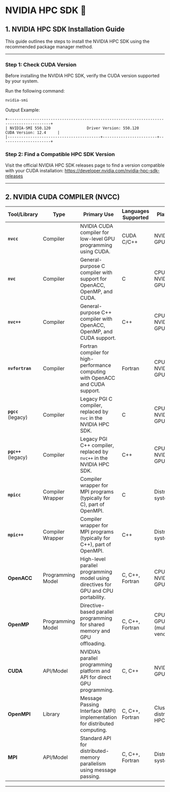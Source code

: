 # NVIDIA HPC SDK  🚀

## 1. NVIDIA HPC SDK Installation Guide

This guide outlines the steps to install the NVIDIA HPC SDK using the recommended package manager method.

---

### **Step 1: Check CUDA Version**
Before installing the NVIDIA HPC SDK, verify the CUDA version supported by your system.

Run the following command:
```bash
nvidia-smi
```
Output Example:


```
+-----------------------------------------------------------------------------------------+
| NVIDIA-SMI 550.120                Driver Version: 550.120        CUDA Version: 12.4     |
|-----------------------------------------+------------------------+----------------------+
```

### Step 2: Find a Compatible HPC SDK Version
Visit the official NVIDIA HPC SDK releases page to find a version compatible with your CUDA installation: https://developer.nvidia.com/nvidia-hpc-sdk-releases


---

## 2. NVIDIA CUDA COMPILER (NVCC)

| **Tool/Library**    | **Type**         | **Primary Use**                                                                 | **Languages Supported**  | **Platform**                 |
|----------------------|------------------|---------------------------------------------------------------------------------|--------------------------|-----------------------------|
| **`nvcc`**          | Compiler         | NVIDIA CUDA compiler for low-level GPU programming using CUDA.                  | CUDA C/C++               | NVIDIA GPUs                |
| **`nvc`**           | Compiler         | General-purpose C compiler with support for OpenACC, OpenMP, and CUDA.          | C                        | CPUs, NVIDIA GPUs          |
| **`nvc++`**         | Compiler         | General-purpose C++ compiler with OpenACC, OpenMP, and CUDA support.            | C++                      | CPUs, NVIDIA GPUs          |
| **`nvfortran`**     | Compiler         | Fortran compiler for high-performance computing with OpenACC and CUDA support.   | Fortran                  | CPUs, NVIDIA GPUs          |
| **`pgcc`** (legacy) | Compiler         | Legacy PGI C compiler, replaced by `nvc` in the NVIDIA HPC SDK.                  | C                        | CPUs, NVIDIA GPUs          |
| **`pgc++`** (legacy)| Compiler         | Legacy PGI C++ compiler, replaced by `nvc++` in the NVIDIA HPC SDK.              | C++                      | CPUs, NVIDIA GPUs          |
| **`mpicc`**         | Compiler Wrapper | Compiler wrapper for MPI programs (typically for C), part of OpenMPI.            | C                        | Distributed systems        |
| **`mpic++`**        | Compiler Wrapper | Compiler wrapper for MPI programs (typically for C++), part of OpenMPI.          | C++                      | Distributed systems        |
| **OpenACC**         | Programming Model| High-level parallel programming model using directives for GPU and CPU portability.| C, C++, Fortran          | CPUs, NVIDIA GPUs          |
| **OpenMP**          | Programming Model| Directive-based parallel programming for shared memory and GPU offloading.       | C, C++, Fortran          | CPUs, GPUs (multi-vendor)  |
| **CUDA**            | API/Model        | NVIDIA’s parallel programming platform and API for direct GPU programming.       | C, C++                   | NVIDIA GPUs                |
| **OpenMPI**         | Library          | Message Passing Interface (MPI) implementation for distributed computing.        | C, C++, Fortran          | Clusters, distributed HPC  |
| **MPI**             | API/Model        | Standard API for distributed-memory parallelism using message passing.           | C, C++, Fortran          | Distributed systems        |

---
